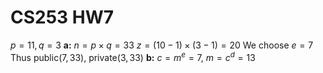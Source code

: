 # CS253 HW7
$p=11, q=3$
**a:** 
$n=p\times q=33$
$z=(10-1)\times(3-1)=20$
We choose $e=7$
Thus public$(7,33)$, private$(3, 33)$
**b:**
$c=m^e=7$, $m=c^d=13$